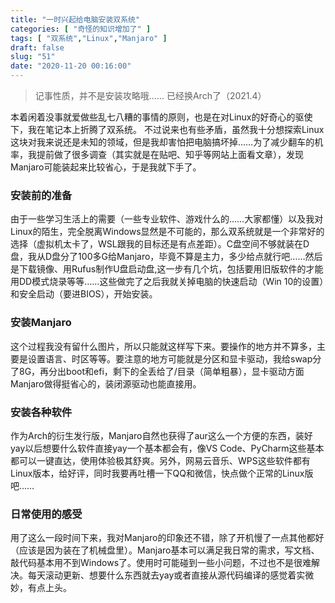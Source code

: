 ```yaml
---
title: "一时兴起给电脑安装双系统"
categories: [ "奇怪的知识增加了" ]
tags: [ "双系统","Linux","Manjaro" ]
draft: false
slug: "51"
date: "2020-11-20 00:16:00"
---
```


>记事性质，并不是安装攻略哦……
>已经换Arch了（2021.4）

本着闲着没事就爱做些乱七八糟的事情的原则，也是在对Linux的好奇心的驱使下，我在笔记本上折腾了双系统。
不过说来也有些矛盾，虽然我十分想探索Linux这块对我来说还是未知的领域，但是我却害怕把电脑搞坏掉……为了减少翻车的机率，我提前做了很多调查（其实就是在贴吧、知乎等网站上面看文章），发现Manjaro可能装起来比较省心，于是我就下手了。

### 安装前的准备
由于一些学习生活上的需要（一些专业软件、游戏什么的……大家都懂）以及我对Linux的陌生，完全脱离Windows显然是不可能的，那么双系统就是一个非常好的选择（虚拟机太卡了，WSL跟我的目标还是有点差距）。C盘空间不够就装在D盘，我从D盘分了100多G给Manjaro，毕竟不算是主力，多少给点就行吧……然后是下载镜像、用Rufus制作U盘启动盘,这一步有几个坑，包括要用旧版软件的才能用DD模式烧录等等……这些做完了之后我就关掉电脑的快速启动（Win 10的设置）和安全启动（要进BIOS），开始安装。

### 安装Manjaro
这个过程我没有留什么图片，所以只能就这样写下来。要操作的地方并不算多，主要是设置语言、时区等等。要注意的地方可能就是分区和显卡驱动，我给swap分了8G，再分出boot和efi，剩下的全丢给了/目录（简单粗暴），显卡驱动方面Manjaro做得挺省心的，装闭源驱动也能直接用。

### 安装各种软件
作为Arch的衍生发行版，Manjaro自然也获得了aur这么一个方便的东西，装好yay以后想要什么软件直接yay一个基本都会有，像VS Code、PyCharm这些基本都可以一键直达，使用体验极其舒爽。另外，网易云音乐、WPS这些软件都有Linux版本，给好评，同时我要再吐槽一下QQ和微信，快点做个正常的Linux版吧……

### 日常使用的感受
用了这么一段时间下来，我对Manjaro的印象还不错，除了开机慢了一点其他都好（应该是因为装在了机械盘里）。Manjaro基本可以满足我日常的需求，写文档、敲代码基本用不到Windows了。使用时可能碰到一些小问题，不过也不是很难解决。每天滚动更新、想要什么东西就去yay或者直接从源代码编译的感觉着实微妙，有点上头。
